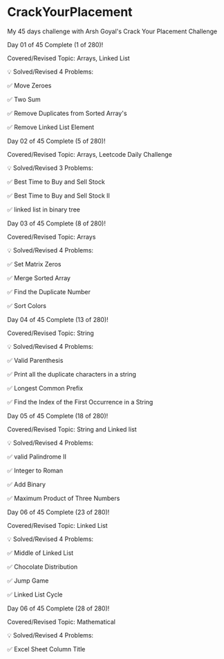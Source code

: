 # CrackYourPlacement
My 45 days challenge with Arsh Goyal's Crack Your Placement Challenge


Day 01 of 45 Complete (1 of 280)!

Covered/Revised Topic: Arrays, Linked List

💡 Solved/Revised 4 Problems:


✅ Move Zeroes

✅ Two Sum

✅ Remove Duplicates from Sorted Array's

✅ Remove Linked List Element



Day 02 of 45 Complete (5 of 280)!

Covered/Revised Topic: Arrays, Leetcode Daily Challenge 

💡 Solved/Revised 3 Problems:

✅ Best Time to Buy and Sell Stock 

✅ Best Time to Buy and Sell Stock II

✅ linked list in binary tree



Day 03 of 45 Complete (8 of 280)!

Covered/Revised Topic: Arrays 

💡 Solved/Revised 4 Problems:

✅ Set Matrix Zeros 

✅ Merge Sorted Array 

✅ Find the Duplicate Number 

✅ Sort Colors



Day 04 of 45 Complete (13 of 280)!

Covered/Revised Topic: String 

💡 Solved/Revised 4 Problems:

✅ Valid Parenthesis

✅ Print all the duplicate characters in a string

✅ Longest Common Prefix 

✅ Find the Index of the First Occurrence in a String



Day 05 of 45 Complete (18 of 280)!

Covered/Revised Topic: String and Linked list 

💡 Solved/Revised 4 Problems:

✅ valid Palindrome II

✅ Integer to Roman

✅ Add Binary 

✅ Maximum Product of Three Numbers 


Day 06 of 45 Complete (23 of 280)!

Covered/Revised Topic: Linked List 

💡 Solved/Revised 4 Problems:

✅ Middle of Linked List 

✅ Chocolate Distribution

✅ Jump Game

✅ Linked List Cycle

Day 06 of 45 Complete (28 of 280)!

Covered/Revised Topic: Mathematical 

💡 Solved/Revised 4 Problems:

✅ Excel Sheet Column Title 










